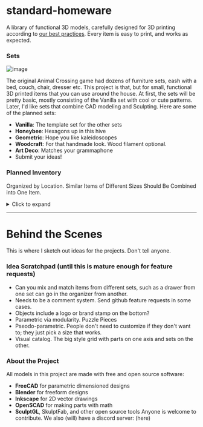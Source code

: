 # standard-homeware
A library of functional 3D models, carefully designed for 3D printing according to [our best practices](styleguide.md). Every item is easy to print, and works as expected.

### Sets
![image](https://github.com/nathangineer/standard-homeware/assets/26797863/1f46f934-0c8f-45b6-9945-6aa1b74b5051)

The original Animal Crossing game had dozens of furniture sets, eash with a bed, couch, chair, dresser etc. This project is that, but for small, functional 3D printed items that you can use around the house. At first, the sets will be pretty basic, mostly consisting of the Vanilla set with cool or cute patterns. Later, I'd like sets that combine CAD modeling and Sculpting. Here are some of the planned sets:
- **Vanilla**: The template set for the other sets
- **Honeybee**: Hexagons up in this hive
- **Geometric**: Hope you like kaleidoscopes
- **Woodcraft**: For that handmade look. Wood filament optional.
- **Art Deco**: Matches your grammaphone
- Submit your ideas!

### Planned Inventory
Organized by Location. Similar Items of Different Sizes Should Be Combined into One Item.

<details>
  <summary>Click to expand</summary>

#### Key
- Vague Idea
- [ ] Planned
- [X] Started 
#### Desk
- [x] Pencil Cup / Tool Caddy
- [ ] Easel, from Business Card to Paper Size
- [ ] Picture Frame
- [ ] Charging Station
- [ ] Headphone Stand
- [ ] Tape Dispenser (Mini and Wieghted)
- [ ] Joystick Holder
- [ ] Cable Organizer
- Keyboard Wristpad?
#### Drawer
- Drawer Bottom Partitions
- Mezzanine Shelves on Different Sides
- Hanging Desk Drawer Organizer
- Drawer Wall Hanger
#### Shelf
- [X] Vertical Paper Holder
- [x] Bookends
- Paper Holders. All Orientations
#### Wall
- [ ] Picture Frames
- Headphone Hanger
- Paper Holders
#### Closet
- Hangers. Swivel Top?
- Modular Hanger for Shoes Etc. Make It Longer
- Tie Organizer
- Accessories
- Crochet Bases, like a Shoe Sole
- Laundry Room Stuff? Detergent Powder Scoop
#### Kitchen
- [ ] Fruit Baskets
- [ ] Countertop Shelves
- [ ] Scoops
- [ ] Spice Racks
- [ ] Paper Towel Holder
- [ ] Cookie Jar
- [ ] Bag Clips
- [ ] Dough Roller
- Bread Box
- Fridge Organizer Box
- Pasta Cutter (Zigzag?)
- Magnetic Fridge Organizers
#### Bathroom
- [ ] Shower Curtain Hooks
- Bar Soap Holder
- Teeth Cleaning Station
- Wall Storage for Toothbrush Etc
- Towel Rod Hanger for More Towels Etc.
- Spare Toilet Paper Holder
#### Bedroom
- Nightstand Caddie/Charger
#### Craft Room
- Crochet Stuff
#### Garage (Tool Room?)
- Tool Organizers
#### Yard
- Actual Gardening Tools
- Camping?
- Mailbox Thing
#### Toys
- Classic Public Domain Toys
- Board Games
#### Gym (Health)
- [ ] Yoga Mat Hanger
- Exercise Goal Visualizer
#### Anywhere
- [ ] Outlet Cover
- [ ] Key Rack
- [ ] Mail Station
- Planters
- Refillable Tissue Boxes
- Doilies (sue me)
#### Pets
- Treat jar
</details>



---

# Behind the Scenes
This is where I sketch out ideas for the projects. Don't tell anyone.

### Idea Scratchpad (until this is mature enough for feature requests)
- Can you mix and match items from different sets, such as a drawer from one set can go in the organizer from another.
- Needs to be a comment system. Send github feature requests in some cases.
- Objects include a logo or brand stamp on the bottom?
- Parametric via modularity. Puzzle Pieces
- Pseodo-parametric. People don't need to customize if they don't want to; they just pick a size that works.
- Visual catalog. The big style grid with parts on one axis and sets on the other.

### About the Project
All models in this project are made with free and open source software:
- **FreeCAD** for parametric dimensioned designs
- **Blender** for freeform designs
- **Inkscape** for 2D vector drawings
- **OpenSCAD** for making parts with math
- **SculptGL**, SkulptFab, and other open source tools
Anyone is welcome to contribute. We also (will) have a discord server: (here)
